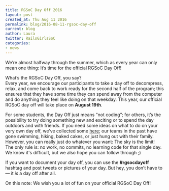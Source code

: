 ```yaml
---
title: RGSoC Day Off 2016
layout: post
created_at: Thu Aug 11 2016
permalink: blog/2016-08-11-rgsoc-day-off
current: blog
author: Laura
twitter: RailsGirlsSoC
categories:
- news
---
```


We’re almost halfway through the summer, which as every year can only mean one thing: It’s time for the official RGSoC Day Off!

What’s the RGSoC Day Off, you say?  
Every year, we encourage our participants to take a day off to decompress, relax, and come back to work ready for the second half of the program; this ensures that they have some time they can spend away from the computer and do anything they feel like doing on that weekday. This year, our official RGSoC day off will take place on **August 19th**.

For some students, the Day Off just means “not coding”; for others, it’s the possibility to try doing something new and exciting or to spend the day outdoors and with friends. If you need some ideas on what to do on your very own day off, we’ve collected some [here](http://railsgirlssummerofcode.org/blog/rgsoc-day-off); our teams in the past have gone swimming, hiking, baked cakes, or just hung out with their family. However, you can really just do whatever you want: The sky is the limit!  
The only rule is: no work, no commits, no learning code for that single day. We know it's difficult, but we also hope you can follow through ;)

If you want to document your day off, you can use the **#rgsocdayoff** hashtag and post tweets or pictures of your day. But hey, you don’t have to — it *is* a day off after all. 

On this note: We wish you a lot of fun on your official RGSoC Day Off!

